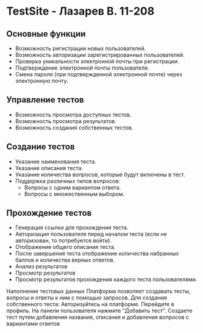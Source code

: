 # TestSite - Лазарев В. 11-208

## Основные функции
- Возможность регистрации новых пользователей.
- Возможность авторизации зарегистрированных пользователей.
- Проверка уникальности электронной почты при регистрации.
- Подтверждение электронной почты пользователя.
- Смена пароля (при подтвержденной электронной почте) через электронную почту.

## Управление тестов
- Возможность просмотра доступных тестов.
- Возможность просмотра результатов.
- Возможность создания собственных тестов.

## Создание тестов
- Указание наименования теста.
- Указание описания теста.
- Указание количества вопросов, которые будут включены в тест.
- Поддержка различных типов вопросов:
  - Вопросы с одним вариантом ответа.
  - Вопросы с множественным выбором.

## Прохождение тестов
- Генерация ссылки для прохождения теста.
- Авторизация пользователя перед началом теста (если не авторизован, то потребуется войти).
- Отображение общего описания теста.
- После завершения теста отображение количества набранных баллов и количества верных ответов.
- Анализ результатов
- Просмотр результатов
- Просмотр результатов прохождения каждого теста пользователями.


Наполнение тестовых данных
Платформа позволяет создавать тесты, вопросы и ответы к ним с помощью запросов. Для создания собственного теста:
Авторизуйтесь на платформе.
Перейдите в профиль.
На панели пользователя нажмите "Добавить тест".
Создаете тест путем добавления названия, описания и добавления вопросов с вариантами ответов
